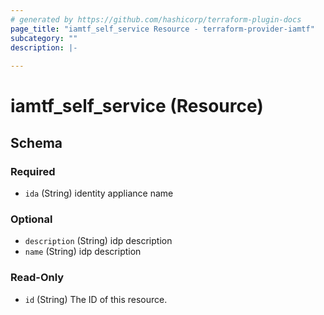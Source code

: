 ```yaml
---
# generated by https://github.com/hashicorp/terraform-plugin-docs
page_title: "iamtf_self_service Resource - terraform-provider-iamtf"
subcategory: ""
description: |-
  
---
```


# iamtf_self_service (Resource)





<!-- schema generated by tfplugindocs -->
## Schema

### Required

- `ida` (String) identity appliance name

### Optional

- `description` (String) idp description
- `name` (String) idp description

### Read-Only

- `id` (String) The ID of this resource.


